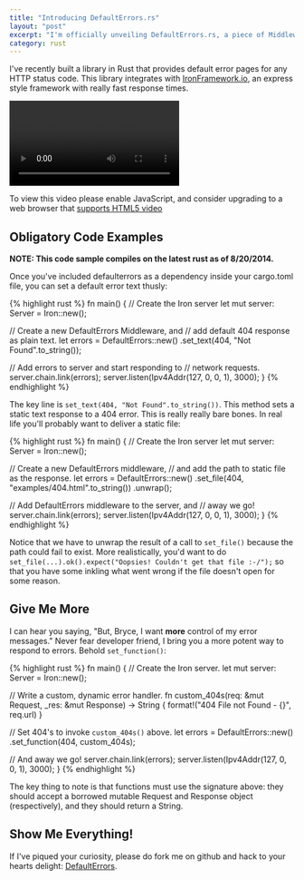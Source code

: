 ```yaml
---
title: "Introducing DefaultErrors.rs"
layout: "post"
excerpt: "I'm officially unveiling DefaultErrors.rs, a piece of Middleware for IronFramework which provides custom error pages."
category: rust
---
```

I've recently built a library in Rust that provides default error pages for any HTTP status code. This library integrates with [IronFramework.io](http://ironframework.io), an express style framework with really fast response times.

<video id="default-errors-intro-video" class="video-js vjs-default-skin vjs-big-play-centered video"
  controls preload="auto" width="auto" height="auto"
  data-setup='{"example_option":true}'>
   <source src="/video/default-errors-intro-20140820.mp4" type='video/mp4' />
   <source src="/video/default-errors-intro-20140820.webm" type='video/webm' />
   <p class="vjs-no-js">To view this video please enable JavaScript, and consider upgrading to a web browser that <a href="http://videojs.com/html5-video-support/" target="_blank">supports HTML5 video</a></p>
</video>

## Obligatory Code Examples

**NOTE: This code sample compiles on the latest rust as of 8/20/2014.**

Once you've included defaulterrors as a dependency inside your cargo.toml file, you can set a default error text thusly:

{% highlight rust %}
fn main() {
  // Create the Iron server
  let mut server: Server = Iron::new();

  // Create a new DefaultErrors Middleware, and 
  // add default 404 response as plain text.
  let errors = DefaultErrors::new()
    .set_text(404, "Not Found".to_string());

  // Add errors to server and start responding to 
  // network requests.
  server.chain.link(errors);
  server.listen(Ipv4Addr(127, 0, 0, 1), 3000);
}
{% endhighlight %}

The key line is `set_text(404, "Not Found".to_string())`. This method sets a static text response to a 404 error. This is really really bare bones. In real life you'll probably want to deliver a static file:

{% highlight rust %}
fn main() {
  // Create the Iron server
  let mut server: Server = Iron::new();

  // Create a new DefaultErrors middleware,
  // and add the path to static file as the response.
  let errors = DefaultErrors::new()
    .set_file(404, "examples/404.html".to_string())
    .unwrap();

  // Add DefaultErrors middleware to the server, and
  // away we go!
  server.chain.link(errors);
  server.listen(Ipv4Addr(127, 0, 0, 1), 3000);
}
{% endhighlight %}

Notice that we have to unwrap the result of a call to `set_file()` because the path could fail to exist. More realistically,
you'd want to do `set_file(...).ok().expect("Oopsies! Couldn't get that file :-/");` so that you have some inkling what went wrong
if the file doesn't open for some reason.

## Give Me More

I can hear you saying, "But, Bryce, I want **more** control of my error messages." Never fear developer friend, I bring you a more potent way to respond to errors. Behold `set_function()`:

{% highlight rust %}
fn main() {
  // Create the Iron server.
  let mut server: Server = Iron::new();
  
  // Write a custom, dynamic error handler.
  fn custom_404s(req: &mut Request, _res: &mut Response) -> String {
    format!("404 File not Found - {}", req.url)
  }

  // Set 404's to invoke `custom_404s()` above.
  let errors = DefaultErrors::new()
    .set_function(404, custom_404s);

  // And away we go!
  server.chain.link(errors);
  server.listen(Ipv4Addr(127, 0, 0, 1), 3000);
}
{% endhighlight %}

The key thing to note is that functions must use the signature above: they should accept a borrowed mutable Request and Response object (respectively),
and they should return a String.

## Show Me Everything!

If I've piqued your curiosity, please do fork me on github and hack to your hearts delight: [DefaultErrors](https://github.com/brycefisher/defaulterrors).

<script src="/js/video.js"></script>
<script>
  videojs.options.flash.swf = "https://bryce.fisher-fleig.org/swf/video-js.swf"
</script>
